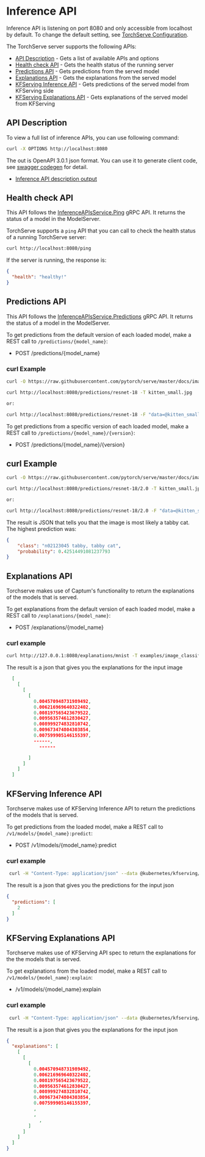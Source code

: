 # Inference API

Inference API is listening on port 8080 and only accessible from localhost by default. To change the default setting, see [TorchServe Configuration](configuration.md).

The TorchServe server supports the following APIs:

* [API Description](#api-description) - Gets a list of available APIs and options
* [Health check API](#health-check-api) - Gets the health status of the running server
* [Predictions API](#predictions-api) - Gets predictions from the served model
* [Explanations API](#explanations-api) - Gets the explanations from the served model
* [KFServing Inference API](#kfserving-inference-api) - Gets predictions of the served model from KFServing side
* [KFServing Explanations API](#kfserving-explanations-api) - Gets explanations of the served model from KFServing

## API Description

To view a full list of inference APIs, you can use following command:

```bash
curl -X OPTIONS http://localhost:8080
```

The out is OpenAPI 3.0.1 json format. You can use it to generate client code, see [swagger codegen](https://swagger.io/swagger-codegen/) for detail.

* [Inference API description output](../frontend/server/src/test/resources/inference_open_api.json)

## Health check API

This API follows the [InferenceAPIsService.Ping](../frontend/server/src/main/resources/proto/inference.proto) gRPC API. It returns the status of a model in the ModelServer.

TorchServe supports a `ping` API that you can call to check the health status of a running TorchServe server:

```bash
curl http://localhost:8080/ping
```

If the server is running, the response is:

```json
{
  "health": "healthy!"
}
```

## Predictions API

This API follows the [InferenceAPIsService.Predictions](../frontend/server/src/main/resources/proto/inference.proto) gRPC API. It returns the status of a model in the ModelServer.

To get predictions from the default version of each loaded model, make a REST call to `/predictions/{model_name}`:

* POST /predictions/{model_name}

### curl Example

```bash
curl -O https://raw.githubusercontent.com/pytorch/serve/master/docs/images/kitten_small.jpg

curl http://localhost:8080/predictions/resnet-18 -T kitten_small.jpg

or:

curl http://localhost:8080/predictions/resnet-18 -F "data=@kitten_small.jpg"
```

To get predictions from a specific version of each loaded model, make a REST call to `/predictions/{model_name}/{version}`:

* POST /predictions/{model_name}/{version}

## curl Example

```bash
curl -O https://raw.githubusercontent.com/pytorch/serve/master/docs/images/kitten_small.jpg

curl http://localhost:8080/predictions/resnet-18/2.0 -T kitten_small.jpg

or:

curl http://localhost:8080/predictions/resnet-18/2.0 -F "data=@kitten_small.jpg"
```

The result is JSON that tells you that the image is most likely a tabby cat. The highest prediction was:

```json
{
    "class": "n02123045 tabby, tabby cat",
    "probability": 0.42514491081237793
}
```
## Explanations API

Torchserve makes use of Captum's functionality to return the explanations of the models that is served.

To get explanations from the default version of each loaded model, make a REST call to `/explanations/{model_name}`:

* POST /explanations/{model_name}

### curl example
```bash
curl http://127.0.0.1:8080/explanations/mnist -T examples/image_classifier/mnist/test_data/0.png
```

The result is a json that gives you the explanations for the input image
```json
  [
    [
      [
        [
          0.004570948731989492,
          0.006216969640322402,
          0.008197565423679522,
          0.009563574612830427,
          0.008999274832810742,
          0.009673474804303854,
          0.007599905146155397,
          ------,
	        ------

        ]
      ]
    ]
  ]
```

## KFServing Inference API

Torchserve makes use of KFServing Inference API to return the predictions of the models that is served.

To get predictions from the loaded model, make a REST call to `/v1/models/{model_name}:predict`:

* POST /v1/models/{model_name}:predict

### curl example
```bash
 curl -H "Content-Type: application/json" --data @kubernetes/kfserving/kf_request_json/mnist.json http://127.0.0.1:8080/v1/models/mnist:predict
```

The result is a json that gives you the predictions for the input json
```json
{
  "predictions": [
    2
  ]
}
```

## KFServing Explanations API

Torchserve makes use of KFServing API spec  to return the explanations for the the models that is served.

To get explanations from the loaded model, make a REST call to `/v1/models/{model_name}:explain`:

* /v1/models/{model_name}:explain

### curl example
```bash
 curl -H "Content-Type: application/json" --data @kubernetes/kfserving/kf_request_json/mnist.json http://127.0.0.1:8080/v1/models/mnist:explain
```

The result is a json that gives you the explanations for the input json
```json
{
  "explanations": [
    [
      [
        [
          0.004570948731989492,
          0.006216969640322402,
          0.008197565423679522,
          0.009563574612830427,
          0.008999274832810742,
          0.009673474804303854,
          0.007599905146155397,
          ,
          ,
	        ,           
        ]
      ]
    ]
  ]
}

